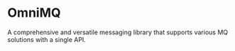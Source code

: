 # OmniMQ
A comprehensive and versatile messaging library that supports various MQ solutions with a single API.
